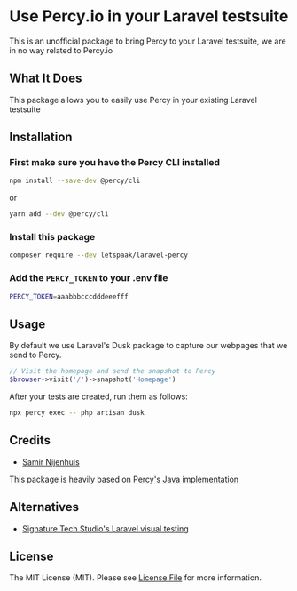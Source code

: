 # Use Percy.io in your Laravel testsuite
This is an unofficial package to bring Percy to your Laravel testsuite, we are in no way related to Percy.io

## What It Does

This package allows you to easily use Percy in your existing Laravel testsuite

## Installation

### First make sure you have the Percy CLI installed

```bash
npm install --save-dev @percy/cli
```

or

```bash
yarn add --dev @percy/cli
```

### Install this package

```bash
composer require --dev letspaak/laravel-percy
```

### Add the `PERCY_TOKEN` to your .env file

```bash
PERCY_TOKEN=aaabbbcccdddeeefff
```

## Usage

By default we use Laravel's Dusk package to capture our webpages that we send to Percy.

```php
// Visit the homepage and send the snapshot to Percy
$browser->visit('/')->snapshot('Homepage')
```

After your tests are created, run them as follows:

```bash
npx percy exec -- php artisan dusk
```

[comment]: <> (### Testing)

[comment]: <> (``` bash)

[comment]: <> (composer test)

[comment]: <> (```)

[comment]: <> (### Changelog)

[comment]: <> (Please see [CHANGELOG]&#40;CHANGELOG.md&#41; for more information what has changed recently.)

[comment]: <> (## Contributing)

[comment]: <> (Please see [CONTRIBUTING]&#40;CONTRIBUTING.md&#41; for details.)

[comment]: <> (### Security)

[comment]: <> (If you discover any security-related issues, please email [freek@spatie.be]&#40;mailto:freek@spatie.be&#41; instead of using the)

[comment]: <> (issue tracker.)

## Credits

- [Samir Nijenhuis](https://github.com/samirnijenhuis)

This package is heavily based on [Percy's Java implementation](https://github.com/percy/percy-selenium-java)

## Alternatives

- [Signature Tech Studio's Laravel visual testing](https://github.com/stechstudio/laravel-visual-testing)

## License

The MIT License (MIT). Please see [License File](LICENSE.md) for more information.
